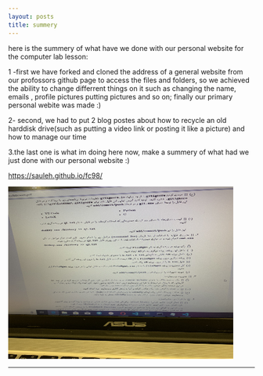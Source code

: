 ```yaml
---
layout: posts
title: summery
---
```



here is the summery of what have we done  with our personal website for the  computer lab lesson:

1 -first we have forked and cloned the address of a general website from our profossors github page to access the files and folders, so we achieved  the ability to change differrent things on it such as changing the name, emails , profile pictures putting pictures and so on; finally our primary personal webite was made :)

2- second, we had to put 2 blog postes about how to recycle an old harddisk drive(such as putting a video link or posting it like a picture) and how to manage our time 

3.the last one is what im doing here now, make a summery of what had we just done with our personal website  :)

<https://sauleh.github.io/fc98/>


<html>
 <body>
 <img src = "/assets/images/now.jpg" alts = "time" width = "460" height = "352">
 </body>
</html>




---



